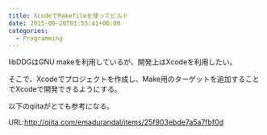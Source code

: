 ```yaml
---
title: XcodeでMakefileを使ってビルド
date: 2015-06-20T01:53:41+00:00
categories:
  - Programming
---
```

libDDGはGNU makeを利用しているが、開発上はXcodeを利用したい。
  
そこで、Xcodeでプロジェクトを作成し、Make用のターゲットを追加することでXcodeで開発できるようにする。

以下のqiitaがとても参考になる。
  
URL:<a href="http://qiita.com/emadurandal/items/25f903ebde7a5a7fbf0d" target="_blank">http://qiita.com/emadurandal/items/25f903ebde7a5a7fbf0d</a>
